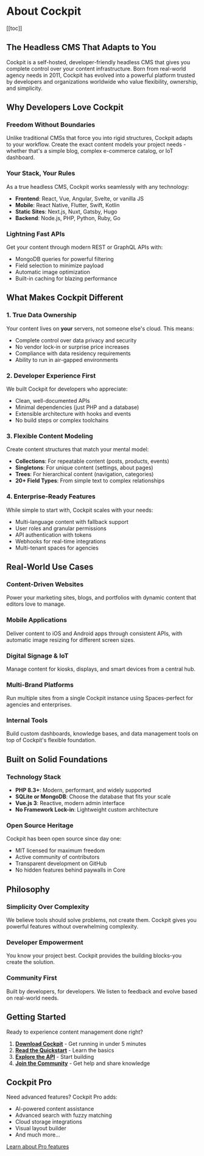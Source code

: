 # About Cockpit

[[toc]]

## The Headless CMS That Adapts to You

Cockpit is a self-hosted, developer-friendly headless CMS that gives you complete control over your content infrastructure. Born from real-world agency needs in 2011, Cockpit has evolved into a powerful platform trusted by developers and organizations worldwide who value flexibility, ownership, and simplicity.

## Why Developers Love Cockpit

### **Freedom Without Boundaries**
Unlike traditional CMSs that force you into rigid structures, Cockpit adapts to your workflow. Create the exact content models your project needs - whether that's a simple blog, complex e-commerce catalog, or IoT dashboard.

### **Your Stack, Your Rules**
As a true headless CMS, Cockpit works seamlessly with any technology:
- **Frontend**: React, Vue, Angular, Svelte, or vanilla JS
- **Mobile**: React Native, Flutter, Swift, Kotlin
- **Static Sites**: Next.js, Nuxt, Gatsby, Hugo
- **Backend**: Node.js, PHP, Python, Ruby, Go

### **Lightning Fast APIs**
Get your content through modern REST or GraphQL APIs with:
- MongoDB queries for powerful filtering
- Field selection to minimize payload
- Automatic image optimization
- Built-in caching for blazing performance

## What Makes Cockpit Different

### **1. True Data Ownership**
Your content lives on **your** servers, not someone else's cloud. This means:
- Complete control over data privacy and security
- No vendor lock-in or surprise price increases
- Compliance with data residency requirements
- Ability to run in air-gapped environments

### **2. Developer Experience First**
We built Cockpit for developers who appreciate:
- Clean, well-documented APIs
- Minimal dependencies (just PHP and a database)
- Extensible architecture with hooks and events
- No build steps or complex toolchains

### **3. Flexible Content Modeling**
Create content structures that match your mental model:
- **Collections**: For repeatable content (posts, products, events)
- **Singletons**: For unique content (settings, about pages)
- **Trees**: For hierarchical content (navigation, categories)
- **20+ Field Types**: From simple text to complex relationships

### **4. Enterprise-Ready Features**
While simple to start with, Cockpit scales with your needs:
- Multi-language content with fallback support
- User roles and granular permissions
- API authentication with tokens
- Webhooks for real-time integrations
- Multi-tenant spaces for agencies

## Real-World Use Cases

### **Content-Driven Websites**
Power your marketing sites, blogs, and portfolios with dynamic content that editors love to manage.

### **Mobile Applications**
Deliver content to iOS and Android apps through consistent APIs, with automatic image resizing for different screen sizes.

### **Digital Signage & IoT**
Manage content for kiosks, displays, and smart devices from a central hub.

### **Multi-Brand Platforms**
Run multiple sites from a single Cockpit instance using Spaces-perfect for agencies and enterprises.

### **Internal Tools**
Build custom dashboards, knowledge bases, and data management tools on top of Cockpit's flexible foundation.

## Built on Solid Foundations

### **Technology Stack**
- **PHP 8.3+**: Modern, performant, and widely supported
- **SQLite or MongoDB**: Choose the database that fits your scale
- **Vue.js 3**: Reactive, modern admin interface
- **No Framework Lock-in**: Lightweight custom architecture

### **Open Source Heritage**
Cockpit has been open source since day one:
- MIT licensed for maximum freedom
- Active community of contributors
- Transparent development on GitHub
- No hidden features behind paywalls in Core

## Philosophy

### **Simplicity Over Complexity**
We believe tools should solve problems, not create them. Cockpit gives you powerful features without overwhelming complexity.

### **Developer Empowerment**
You know your project best. Cockpit provides the building blocks-you create the solution.

### **Community First**
Built by developers, for developers. We listen to feedback and evolve based on real-world needs.

## Getting Started

Ready to experience content management done right?

1. **[Download Cockpit](/documentation/core/quickstart/installation)** - Get running in under 5 minutes
2. **[Read the Quickstart](/documentation/core/quickstart)** - Learn the basics
3. **[Explore the API](/documentation/core/api)** - Start building
4. **[Join the Community](https://discourse.getcockpit.com)** - Get help and share knowledge

## Cockpit Pro

Need advanced features? Cockpit Pro adds:
- AI-powered content assistance
- Advanced search with fuzzy matching
- Cloud storage integrations
- Visual layout builder
- And much more...

[Learn about Pro features](/../pro)
